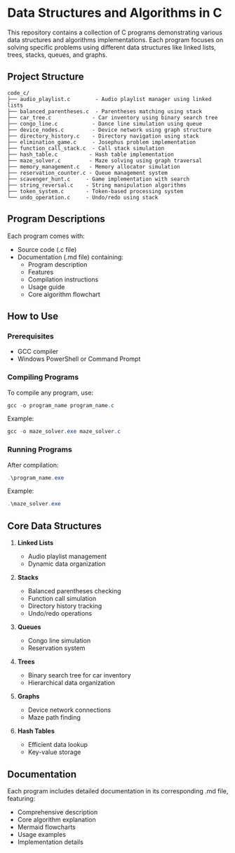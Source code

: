 # Data Structures and Algorithms in C

This repository contains a collection of C programs demonstrating various data structures and algorithms implementations. Each program focuses on solving specific problems using different data structures like linked lists, trees, stacks, queues, and graphs.

## Project Structure

```
code_c/
├── audio_playlist.c        - Audio playlist manager using linked lists
├── balanced_parentheses.c  - Parentheses matching using stack
├── car_tree.c             - Car inventory using binary search tree
├── congo_line.c           - Dance line simulation using queue
├── device_nodes.c         - Device network using graph structure
├── directory_history.c    - Directory navigation using stack
├── elimination_game.c     - Josephus problem implementation
├── function_call_stack.c  - Call stack simulation
├── hash_table.c          - Hash table implementation
├── maze_solver.c         - Maze solving using graph traversal
├── memory_management.c   - Memory allocator simulation
├── reservation_counter.c - Queue management system
├── scavenger_hunt.c     - Game implementation with search
├── string_reversal.c    - String manipulation algorithms
├── token_system.c       - Token-based processing system
└── undo_operation.c     - Undo/redo using stack
```

## Program Descriptions

Each program comes with:
- Source code (.c file)
- Documentation (.md file) containing:
  - Program description
  - Features
  - Compilation instructions
  - Usage guide
  - Core algorithm flowchart

## How to Use

### Prerequisites
- GCC compiler
- Windows PowerShell or Command Prompt

### Compiling Programs
To compile any program, use:
```powershell
gcc -o program_name program_name.c
```

Example:
```powershell
gcc -o maze_solver.exe maze_solver.c
```

### Running Programs
After compilation:
```powershell
.\program_name.exe
```

Example:
```powershell
.\maze_solver.exe
```

## Core Data Structures

1. **Linked Lists**
   - Audio playlist management
   - Dynamic data organization

2. **Stacks**
   - Balanced parentheses checking
   - Function call simulation
   - Directory history tracking
   - Undo/redo operations

3. **Queues**
   - Congo line simulation
   - Reservation system

4. **Trees**
   - Binary search tree for car inventory
   - Hierarchical data organization

5. **Graphs**
   - Device network connections
   - Maze path finding

6. **Hash Tables**
   - Efficient data lookup
   - Key-value storage

## Documentation

Each program includes detailed documentation in its corresponding .md file, featuring:
- Comprehensive description
- Core algorithm explanation
- Mermaid flowcharts
- Usage examples
- Implementation details


